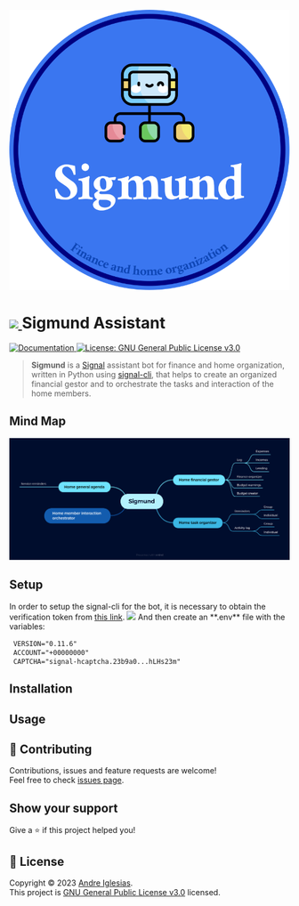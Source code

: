 <p align="center">
  <img src="media/sigmund.svg"/>
</p>

<h1>
  <a href="https://www.signal.org/">
    <img src="https://user-images.githubusercontent.com/35022933/215067099-b2a98de6-a04d-4a85-9e51-001d1a750c35.png" height="50px"/>
  </a>
  Sigmund Assistant
</h1>
<p>
  <a href="https://andreiglesias.github.io/sigmund/" target="_blank">
    <img alt="Documentation" src="https://img.shields.io/badge/documentation-yes-brightgreen.svg" />
  </a>
  <a href="https://github.com/AndreIglesias/sigmund/blob/main/LICENSE" target="_blank">
    <img alt="License: GNU General Public License v3.0" src="https://img.shields.io/badge/License-GNU General Public License v3.0-yellow.svg" />
  </a>
</p>

> <b>Sigmund</b> is a <a href="https://www.signal.org/">Signal</a> assistant bot for finance and home organization, written in Python using <a href="https://github.com/AsamK/signal-cli">signal-cli</a>, that helps to create an organized financial gestor and to orchestrate the tasks and interaction of the home members.

<h2>
  Mind Map
</h2>
<p align="center">
  <img src="media/mind-map.png"/>
</p>

<h2 id="Setup">
Setup
</h2>
In order to setup the signal-cli for the bot, it is necessary to obtain the verification token from <a href="https://signalcaptchas.org/registration/generate.html">this link</a>.
<img src="https://user-images.githubusercontent.com/35022933/218282005-1ae5bd63-03f5-4745-8cc2-ff0c821595e8.png"/>
And then create an **.env** file with the variables:

  ```
   VERSION="0.11.6"
   ACCOUNT="+00000000"
   CAPTCHA="signal-hcaptcha.23b9a0...hLHs23m"
  ```
</h2>

<h2 id="Installation">
  Installation
</h2>

<h2>
  Usage
</h2>

## 🤝 Contributing

Contributions, issues and feature requests are welcome!<br />Feel free to check [issues page](https://github.com/AndreIglesias/sigmund/issues). 

## Show your support

Give a ⭐️ if this project helped you!

## 📝 License

Copyright © 2023 [Andre Iglesias](https://github.com/AndreIglesias).<br />
This project is [GNU General Public License v3.0](https://github.com/AndreIglesias/sigmund/blob/main/LICENSE) licensed.

